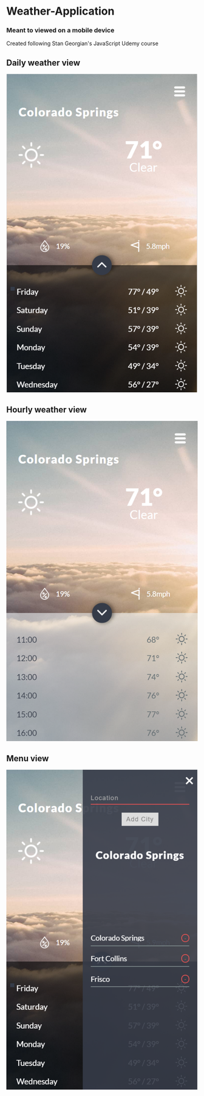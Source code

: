 # Weather-Application

### Meant to viewed on a mobile device
Created following Stan Georgian's JavaScript Udemy course

## Daily weather view
![Daily weather view](design/daily-view.PNG)

## Hourly weather view
![Hourly weather view](design/hourly-view.PNG)

## Menu view
![Menu view](design/menu-view.PNG)